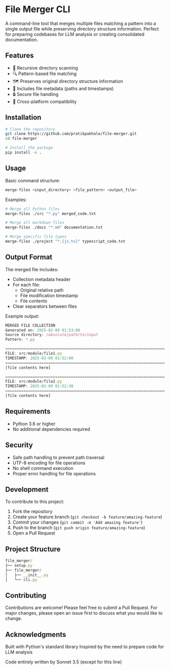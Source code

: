 # File Merger CLI

A command-line tool that merges multiple files matching a pattern into a single output file while preserving directory structure information. Perfect for preparing codebases for LLM analysis or creating consolidated documentation.

## Features

- 📁 Recursive directory scanning
- 🔍 Pattern-based file matching
- 🗺️ Preserves original directory structure information
- 📝 Includes file metadata (paths and timestamps)
- 🔒 Secure file handling
- 🐍 Cross-platform compatibility

## Installation

```bash
# Clone the repository
git clone https://github.com/pratikpakhale/file-merger.git
cd file-merger

# Install the package
pip install -e .
```
## Usage

Basic command structure:
```bash
merge-files <input_directory> <file_pattern> <output_file>
```

Examples:
```bash
# Merge all Python files
merge-files ./src "*.py" merged_code.txt

# Merge all markdown files
merge-files ./docs "*.md" documentation.txt

# Merge specific file types
merge-files ./project "*.{js,ts}" typescript_code.txt
```

## Output Format

The merged file includes:
- Collection metadata header
- For each file:
  - Original relative path
  - File modification timestamp
  - File contents
- Clear separators between files

Example output:
```javascript
MERGED FILE COLLECTION
Generated on: 2025-02-09 01:53:00
Source directory: /absolute/path/to/input
Pattern: *.py

================================================================================
FILE: src/module/file1.py
TIMESTAMP: 2025-02-09 01:52:00
================================================================================
[file contents here]

================================================================================
FILE: src/module/file2.py
TIMESTAMP: 2025-02-09 01:52:30
================================================================================
[file contents here]
```

## Requirements

- Python 3.6 or higher
- No additional dependencies required

## Security

- Safe path handling to prevent path traversal
- UTF-8 encoding for file operations
- No shell command execution
- Proper error handling for file operations

## Development

To contribute to this project:
1. Fork the repository
2. Create your feature branch (`git checkout -b feature/amazing-feature`)
3. Commit your changes (`git commit -m 'Add amazing feature'`)
4. Push to the branch (`git push origin feature/amazing-feature`)
5. Open a Pull Request

## Project Structure

```javascript
file_merger/
├── setup.py
├── file_merger/
│   ├── __init__.py
│   └── cli.py
```

## Contributing

Contributions are welcome! Please feel free to submit a Pull Request. For major changes, please open an issue first to discuss what you would like to change.

## Acknowledgments

Built with Python's standard library
Inspired by the need to prepare code for LLM analysis

Code entirely written by Sonnet 3.5 (except for this line)